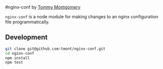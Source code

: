 #nginx-conf
by [Tommy Montgomery](http://tmont.com)

`nginx-conf` is a node module for making changes to an nginx configuration
file programmatically.

## Development
```bash
git clone git@github.com:tmont/nginx-conf.git
cd nginx-conf
npm install
npm test
```